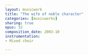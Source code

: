 ```yaml
---
layout: musicwork
title: "The wife of noble character"
categories: [musicworks]
sharing: true
opus: 32
composition_date: 2003-10
instrumentation:
- Mixed choir

---
```

